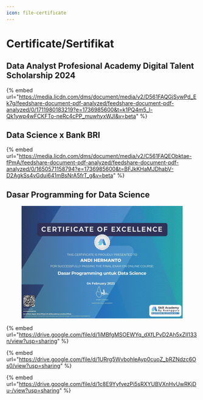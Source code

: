 ```yaml
---
icon: file-certificate
---
```


# Certificate/Sertifikat

## Data Analyst Profesional Academy Digital Talent Scholarship 2024

{% embed url="https://media.licdn.com/dms/document/media/v2/D561FAQGjSywPd_Ek7g/feedshare-document-pdf-analyzed/feedshare-document-pdf-analyzed/0/1711980183219?e=1736985600&t=k1PQ4m5_l-Qk1ywp4wFCKFTo-neRc4cPP_muwhyxWJI&v=beta" %}

## Data Science x Bank BRI

{% embed url="https://media.licdn.com/dms/document/media/v2/C561FAQEObktae-fPmA/feedshare-document-pdf-analyzed/feedshare-document-pdf-analyzed/0/1650571158794?e=1736985600&t=BFJkKHaMJDhabV-D2AgkSs4vGdui641mBsNrA5frT_g&v=beta" %}

## Dasar Programming for Data Science

<figure><img src="../.gitbook/assets/image (19).png" alt=""><figcaption></figcaption></figure>

{% embed url="https://drive.google.com/file/d/1iMBfgMSOEWYq_dXfLPvD2Ah5xZll133n/view?usp=sharing" %}

{% embed url="https://drive.google.com/file/d/1URrg5WvbohleAyp0cuoZ_bRZNdzc6Os0/view?usp=sharing" %}



{% embed url="https://drive.google.com/file/d/1c8E9YyfvezPi5sRXYUBVXnHvUwRKjDu-/view?usp=sharing" %}

